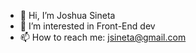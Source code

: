 - 👋 Hi, I’m Joshua Sineta
- 👀 I’m interested in Front-End dev
- 📫 How to reach me: jsineta@gmail.com
